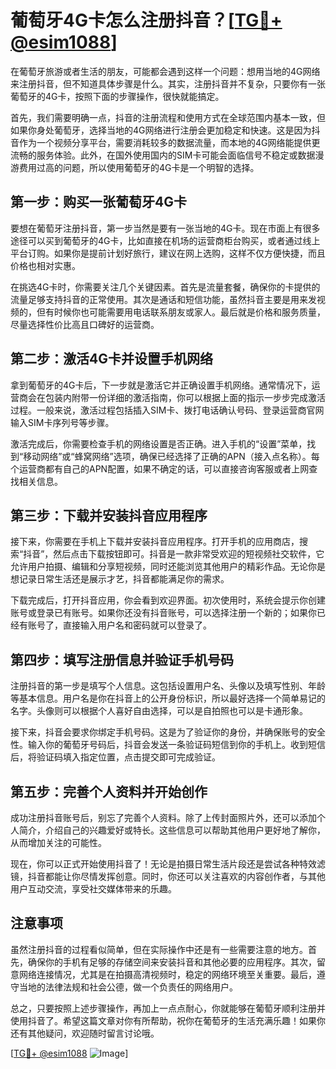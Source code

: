 # 葡萄牙4G卡怎么注册抖音？[[TG💪+ @esim1088](https://t.me/s/esim1088)]

在葡萄牙旅游或者生活的朋友，可能都会遇到这样一个问题：想用当地的4G网络来注册抖音，但不知道具体步骤是什么。其实，注册抖音并不复杂，只要你有一张葡萄牙的4G卡，按照下面的步骤操作，很快就能搞定。

首先，我们需要明确一点，抖音的注册流程和使用方式在全球范围内基本一致，但如果你身处葡萄牙，选择当地的4G网络进行注册会更加稳定和快速。这是因为抖音作为一个视频分享平台，需要消耗较多的数据流量，而本地的4G网络能提供更流畅的服务体验。此外，在国外使用国内的SIM卡可能会面临信号不稳定或数据漫游费用过高的问题，所以使用葡萄牙的4G卡是一个明智的选择。

## 第一步：购买一张葡萄牙4G卡

要想在葡萄牙注册抖音，第一步当然是要有一张当地的4G卡。现在市面上有很多途径可以买到葡萄牙的4G卡，比如直接在机场的运营商柜台购买，或者通过线上平台订购。如果你是提前计划好旅行，建议在网上选购，这样不仅方便快捷，而且价格也相对实惠。

在挑选4G卡时，你需要关注几个关键因素。首先是流量套餐，确保你的卡提供的流量足够支持抖音的正常使用。其次是通话和短信功能，虽然抖音主要是用来发视频的，但有时候你也可能需要用电话联系朋友或家人。最后就是价格和服务质量，尽量选择性价比高且口碑好的运营商。

## 第二步：激活4G卡并设置手机网络

拿到葡萄牙的4G卡后，下一步就是激活它并正确设置手机网络。通常情况下，运营商会在包装内附带一份详细的激活指南，你可以根据上面的指示一步步完成激活过程。一般来说，激活过程包括插入SIM卡、拨打电话确认号码、登录运营商官网输入SIM卡序列号等步骤。

激活完成后，你需要检查手机的网络设置是否正确。进入手机的“设置”菜单，找到“移动网络”或“蜂窝网络”选项，确保已经选择了正确的APN（接入点名称）。每个运营商都有自己的APN配置，如果不确定的话，可以直接咨询客服或者上网查找相关信息。

## 第三步：下载并安装抖音应用程序

接下来，你需要在手机上下载并安装抖音应用程序。打开手机的应用商店，搜索“抖音”，然后点击下载按钮即可。抖音是一款非常受欢迎的短视频社交软件，它允许用户拍摄、编辑和分享短视频，同时还能浏览其他用户的精彩作品。无论你是想记录日常生活还是展示才艺，抖音都能满足你的需求。

下载完成后，打开抖音应用，你会看到欢迎界面。初次使用时，系统会提示你创建账号或登录已有账号。如果你还没有抖音账号，可以选择注册一个新的；如果你已经有账号了，直接输入用户名和密码就可以登录了。

## 第四步：填写注册信息并验证手机号码

注册抖音的第一步是填写个人信息。这包括设置用户名、头像以及填写性别、年龄等基本信息。用户名是你在抖音上的公开身份标识，所以最好选择一个简单易记的名字。头像则可以根据个人喜好自由选择，可以是自拍照也可以是卡通形象。

接下来，抖音会要求你绑定手机号码。这是为了验证你的身份，并确保账号的安全性。输入你的葡萄牙号码后，抖音会发送一条验证码短信到你的手机上。收到短信后，将验证码填入指定位置，点击提交即可完成验证。

## 第五步：完善个人资料并开始创作

成功注册抖音账号后，别忘了完善个人资料。除了上传封面照片外，还可以添加个人简介，介绍自己的兴趣爱好或特长。这些信息可以帮助其他用户更好地了解你，从而增加关注的可能性。

现在，你可以正式开始使用抖音了！无论是拍摄日常生活片段还是尝试各种特效滤镜，抖音都能让你尽情发挥创意。同时，你还可以关注喜欢的内容创作者，与其他用户互动交流，享受社交媒体带来的乐趣。

## 注意事项

虽然注册抖音的过程看似简单，但在实际操作中还是有一些需要注意的地方。首先，确保你的手机有足够的存储空间来安装抖音和其他必要的应用程序。其次，留意网络连接情况，尤其是在拍摄高清视频时，稳定的网络环境至关重要。最后，遵守当地的法律法规和社会公德，做一个负责任的网络用户。

总之，只要按照上述步骤操作，再加上一点点耐心，你就能够在葡萄牙顺利注册并使用抖音了。希望这篇文章对你有所帮助，祝你在葡萄牙的生活充满乐趣！如果你还有其他疑问，欢迎随时留言讨论哦。

[[TG💪+ @esim1088](https://t.me/s/esim1088) ![Image](https://i.postimg.cc/4NQfJmqS/Snipaste-2025-05-13-00-14-12.png)]